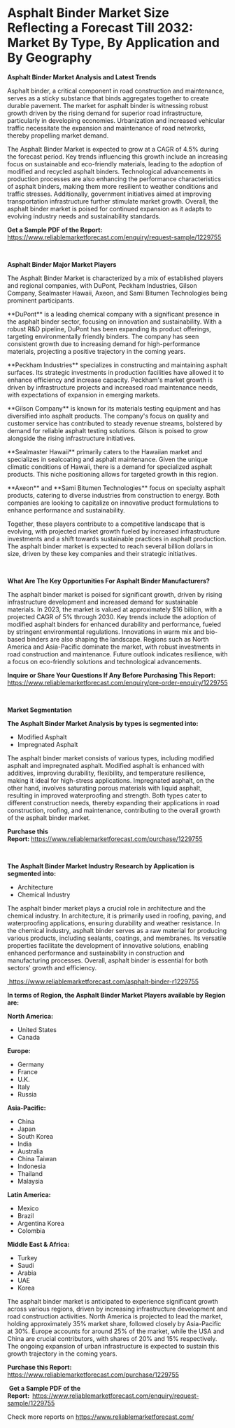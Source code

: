 <p><h1>Asphalt Binder Market Size Reflecting a Forecast Till 2032: Market By Type, By Application and By Geography</h1></p><p><strong>Asphalt Binder Market Analysis and Latest Trends</strong></p>
<p><p>Asphalt binder, a critical component in road construction and maintenance, serves as a sticky substance that binds aggregates together to create durable pavement. The market for asphalt binder is witnessing robust growth driven by the rising demand for superior road infrastructure, particularly in developing economies. Urbanization and increased vehicular traffic necessitate the expansion and maintenance of road networks, thereby propelling market demand.</p><p>The Asphalt Binder Market is expected to grow at a CAGR of 4.5% during the forecast period. Key trends influencing this growth include an increasing focus on sustainable and eco-friendly materials, leading to the adoption of modified and recycled asphalt binders. Technological advancements in production processes are also enhancing the performance characteristics of asphalt binders, making them more resilient to weather conditions and traffic stresses. Additionally, government initiatives aimed at improving transportation infrastructure further stimulate market growth. Overall, the asphalt binder market is poised for continued expansion as it adapts to evolving industry needs and sustainability standards.</p></p>
<p><strong>Get a Sample PDF of the Report:&nbsp;</strong> <a href="https://www.reliablemarketforecast.com/enquiry/request-sample/1229755?utm_campaign=2603&utm_medium=2&utm_source=Github&utm_content=ia&utm_term=01042025&utm_id=asphalt-binder">https://www.reliablemarketforecast.com/enquiry/request-sample/1229755</a></p>
<p>&nbsp;</p>
<p><strong>Asphalt Binder Major Market Players</strong></p>
<p><p>The Asphalt Binder Market is characterized by a mix of established players and regional companies, with DuPont, Peckham Industries, Gilson Company, Sealmaster Hawaii, Axeon, and Sami Bitumen Technologies being prominent participants.</p><p>**DuPont** is a leading chemical company with a significant presence in the asphalt binder sector, focusing on innovation and sustainability. With a robust R&D pipeline, DuPont has been expanding its product offerings, targeting environmentally friendly binders. The company has seen consistent growth due to increasing demand for high-performance materials, projecting a positive trajectory in the coming years.</p><p>**Peckham Industries** specializes in constructing and maintaining asphalt surfaces. Its strategic investments in production facilities have allowed it to enhance efficiency and increase capacity. Peckham's market growth is driven by infrastructure projects and increased road maintenance needs, with expectations of expansion in emerging markets.</p><p>**Gilson Company** is known for its materials testing equipment and has diversified into asphalt products. The company's focus on quality and customer service has contributed to steady revenue streams, bolstered by demand for reliable asphalt testing solutions. Gilson is poised to grow alongside the rising infrastructure initiatives.</p><p>**Sealmaster Hawaii** primarily caters to the Hawaiian market and specializes in sealcoating and asphalt maintenance. Given the unique climatic conditions of Hawaii, there is a demand for specialized asphalt products. This niche positioning allows for targeted growth in this region.</p><p>**Axeon** and **Sami Bitumen Technologies** focus on specialty asphalt products, catering to diverse industries from construction to energy. Both companies are looking to capitalize on innovative product formulations to enhance performance and sustainability.</p><p>Together, these players contribute to a competitive landscape that is evolving, with projected market growth fueled by increased infrastructure investments and a shift towards sustainable practices in asphalt production. The asphalt binder market is expected to reach several billion dollars in size, driven by these key companies and their strategic initiatives.</p></p>
<p>&nbsp;</p>
<p><strong>What Are The Key Opportunities For Asphalt Binder Manufacturers?</strong></p>
<p><p>The asphalt binder market is poised for significant growth, driven by rising infrastructure development and increased demand for sustainable materials. In 2023, the market is valued at approximately $16 billion, with a projected CAGR of 5% through 2030. Key trends include the adoption of modified asphalt binders for enhanced durability and performance, fueled by stringent environmental regulations. Innovations in warm mix and bio-based binders are also shaping the landscape. Regions such as North America and Asia-Pacific dominate the market, with robust investments in road construction and maintenance. Future outlook indicates resilience, with a focus on eco-friendly solutions and technological advancements.</p></p>
<p><strong>Inquire or Share Your Questions If Any Before Purchasing This Report:</strong> <a href="https://www.reliablemarketforecast.com/enquiry/pre-order-enquiry/1229755?utm_campaign=2603&utm_medium=2&utm_source=Github&utm_content=ia&utm_term=01042025&utm_id=asphalt-binder">https://www.reliablemarketforecast.com/enquiry/pre-order-enquiry/1229755</a></p>
<p>&nbsp;</p>
<p><strong>Market Segmentation</strong></p>
<p><strong>The Asphalt Binder Market Analysis by types is segmented into:</strong></p>
<p><ul><li>Modified Asphalt</li><li>Impregnated Asphalt</li></ul></p>
<p><p>The asphalt binder market consists of various types, including modified asphalt and impregnated asphalt. Modified asphalt is enhanced with additives, improving durability, flexibility, and temperature resilience, making it ideal for high-stress applications. Impregnated asphalt, on the other hand, involves saturating porous materials with liquid asphalt, resulting in improved waterproofing and strength. Both types cater to different construction needs, thereby expanding their applications in road construction, roofing, and maintenance, contributing to the overall growth of the asphalt binder market.</p></p>
<p><strong>Purchase this Report:&nbsp;</strong><a href="https://www.reliablemarketforecast.com/purchase/1229755?utm_campaign=2603&utm_medium=2&utm_source=Github&utm_content=ia&utm_term=01042025&utm_id=asphalt-binder">https://www.reliablemarketforecast.com/purchase/1229755</a></p>
<p>&nbsp;</p>
<p><strong>The Asphalt Binder Market Industry Research by Application is segmented into:</strong></p>
<p><ul><li>Architecture</li><li>Chemical Industry</li></ul></p>
<p><p>The asphalt binder market plays a crucial role in architecture and the chemical industry. In architecture, it is primarily used in roofing, paving, and waterproofing applications, ensuring durability and weather resistance. In the chemical industry, asphalt binder serves as a raw material for producing various products, including sealants, coatings, and membranes. Its versatile properties facilitate the development of innovative solutions, enabling enhanced performance and sustainability in construction and manufacturing processes. Overall, asphalt binder is essential for both sectors' growth and efficiency.</p></p>
<p><a href="https://www.reliablemarketforecast.com/asphalt-binder-r1229755?utm_campaign=2603&utm_medium=2&utm_source=Github&utm_content=ia&utm_term=01042025&utm_id=asphalt-binder">&nbsp;https://www.reliablemarketforecast.com/asphalt-binder-r1229755</a></p>
<p><strong>In terms of Region, the Asphalt Binder Market Players available by Region are:</strong></p>
<p>
    <p> <strong> North America: </strong>
        <ul>
            <li>United States</li>
            <li>Canada</li>
        </ul>
        </p> 
    <p> <strong> Europe: </strong>
        <ul>
            <li>Germany</li>
            <li>France</li>
            <li>U.K.</li>
            <li>Italy</li>
            <li>Russia</li>
        </ul>
        </p> 
    <p> <strong> Asia-Pacific: </strong>
        <ul>
            <li>China</li>
            <li>Japan</li>
            <li>South Korea</li>
            <li>India</li>
            <li>Australia</li>
            <li>China Taiwan</li>
            <li>Indonesia</li>
            <li>Thailand</li>
            <li>Malaysia</li>
        </ul>
        </p> 
    <p> <strong> Latin America: </strong>
        <ul>
            <li>Mexico</li>
            <li>Brazil</li>
            <li>Argentina Korea</li>
            <li>Colombia</li>
        </ul>
        </p> 
    <p> <strong> Middle East & Africa: </strong>
        <ul>
            <li>Turkey</li>
            <li>Saudi</li>
            <li>Arabia</li>
            <li>UAE</li>
            <li>Korea</li>
        </ul>
    </p>
    </p>
<p><p>The asphalt binder market is anticipated to experience significant growth across various regions, driven by increasing infrastructure development and road construction activities. North America is projected to lead the market, holding approximately 35% market share, followed closely by Asia-Pacific at 30%. Europe accounts for around 25% of the market, while the USA and China are crucial contributors, with shares of 20% and 15% respectively. The ongoing expansion of urban infrastructure is expected to sustain this growth trajectory in the coming years.</p></p>
<p><strong>Purchase this Report: </strong><a href="https://www.reliablemarketforecast.com/purchase/1229755?utm_campaign=2603&utm_medium=2&utm_source=Github&utm_content=ia&utm_term=01042025&utm_id=asphalt-binder">https://www.reliablemarketforecast.com/purchase/1229755</a></p>
<p>&nbsp;<strong>Get a Sample PDF of the Report:&nbsp;&nbsp;</strong><a href="https://www.reliablemarketforecast.com/enquiry/request-sample/1229755?utm_campaign=2603&utm_medium=2&utm_source=Github&utm_content=ia&utm_term=01042025&utm_id=asphalt-binder">https://www.reliablemarketforecast.com/enquiry/request-sample/1229755</a></p>
<p><strong></strong></p>
<p>Check more reports on <a href="https://www.reliablemarketforecast.com/?utm_campaign=2603&utm_medium=2&utm_source=Github&utm_content=ia&utm_term=01042025&utm_id=asphalt-binder">https://www.reliablemarketforecast.com/</a></p>